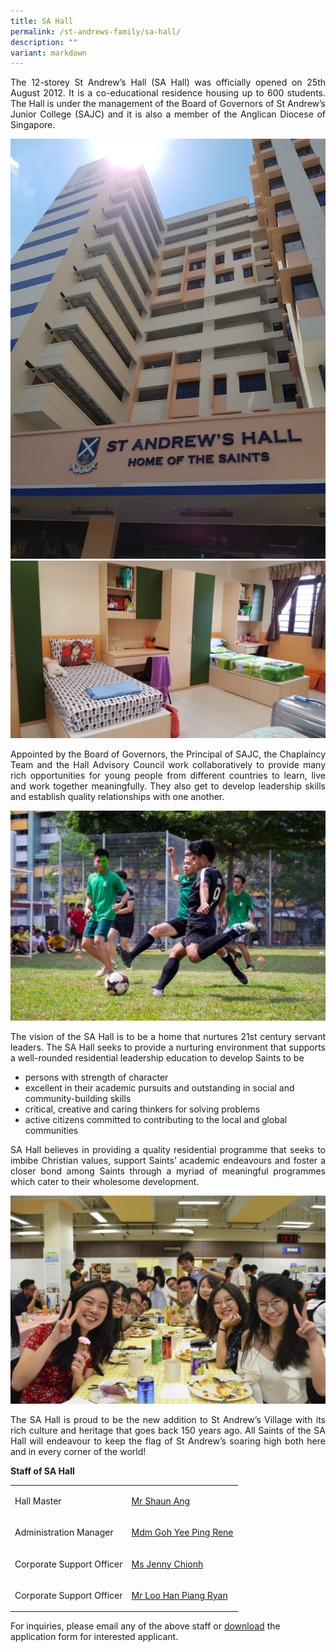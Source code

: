 ```yaml
---
title: SA Hall
permalink: /st-andrews-family/sa-hall/
description: ""
variant: markdown
---
```

<p align="justify">The 12-storey St Andrew’s Hall (SA Hall) was officially opened on 25th August 2012. It is a co-educational residence housing up to 600 students. The Hall is under the management of the Board of Governors of St Andrew’s Junior College (SAJC) and it is also a member of the Anglican Diocese of Singapore.</p>
<img src="/images/hall1.jpg"><br>
<img src="/images/hall2.jpg">
<p align="justify">Appointed by the Board of Governors, the Principal of SAJC, the Chaplaincy Team and the Hall Advisory Council work collaboratively to provide many rich opportunities for young people from different countries to learn, live and work together meaningfully. They also get to develop leadership skills and establish quality relationships with one another.</p>
<img src="/images/hall3.jpg">
<p align="justify">The vision of the SA Hall is to be a home that nurtures 21st century servant leaders. The SA Hall seeks to provide a nurturing environment that supports a well-rounded residential leadership education to develop Saints to be</p>
<ul>
<li>persons with strength of character</li>
<li>excellent in their academic pursuits and outstanding in social and community-building skills</li>
<li>critical, creative and caring thinkers for solving problems</li>
<li>active citizens committed to contributing to the local and global communities</li>
</ul>
<p align="justify">SA Hall believes in providing a quality residential programme that seeks to imbibe Christian values, support Saints’ academic endeavours and foster a closer bond among Saints through a myriad of meaningful programmes which cater to their wholesome development.</p>
<img src="/images/hall4.jpg">
<p align="justify">The SA Hall is proud to be the new addition to St Andrew’s Village with its rich culture and heritage that goes back 150 years ago. All Saints of the SA Hall will endeavour to keep the flag of St Andrew’s soaring high both here and in every corner of the world!</p>
<p><strong>Staff of SA Hall</strong></p>
<table border="0" cellspacing="0" cellpadding="1">
<tbody>
<tr>
<td>
<p>Hall Master</p>
</td>
<td>
<p><a href="mailto:ang_leng_chuan@moe.edu.sg" target="">Mr Shaun Ang</a></p>
</td>
</tr>
<tr>
<td>
<p>Administration Manager</p>
</td>
<td>
<p><a href="mailto:goh_yee_ping@moe.edu.sg" target="">Mdm Goh Yee Ping Rene</a></p>
</td>
</tr>

<tr>
<td>
<p>Corporate Support Officer</p>
</td>
<td>
<p><a href="mailto:chionh_lilian_jenny@moe.edu.sg" target="">Ms Jenny Chionh</a></p>
</td>
</tr>
<tr>
<td>
<p>Corporate Support Officer</p>
</td>
<td>
<p><a href="mailto:loo_han_piang@moe.edu.sg" target="">Mr Loo Han Piang Ryan</a></p>
</td>
</tr>
</tbody>
</table>
<p>For inquiries, please email any of the above staff or&nbsp;<a href="/files/SAH_Student%20Boarders_Application%20Form%20Jan2022.pdf" target="">download</a>&nbsp;the application form for interested applicant.</p>